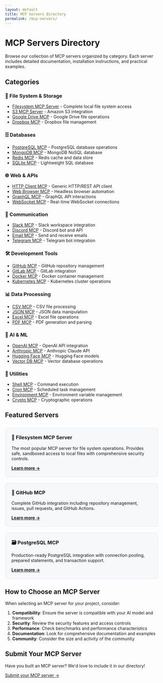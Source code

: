 ```yaml
---
layout: default
title: MCP Servers Directory
permalink: /mcp-servers/
---
```


# MCP Servers Directory

Browse our collection of MCP servers organized by category. Each server includes detailed documentation, installation instructions, and practical examples.

## Categories

### 📁 File System & Storage
- [Filesystem MCP Server](./filesystem-mcp/) - Complete local file system access
- [S3 MCP Server](./s3-mcp/) - Amazon S3 integration
- [Google Drive MCP](./google-drive-mcp/) - Google Drive file operations
- [Dropbox MCP](./dropbox-mcp/) - Dropbox file management

### 🗄️ Databases
- [PostgreSQL MCP](./postgresql-mcp/) - PostgreSQL database operations
- [MongoDB MCP](./mongodb-mcp/) - MongoDB NoSQL database
- [Redis MCP](./redis-mcp/) - Redis cache and data store
- [SQLite MCP](./sqlite-mcp/) - Lightweight SQL database

### 🌐 Web & APIs
- [HTTP Client MCP](./http-client-mcp/) - Generic HTTP/REST API client
- [Web Browser MCP](./web-browser-mcp/) - Headless browser automation
- [GraphQL MCP](./graphql-mcp/) - GraphQL API interactions
- [WebSocket MCP](./websocket-mcp/) - Real-time WebSocket connections

### 💬 Communication
- [Slack MCP](./slack-mcp/) - Slack workspace integration
- [Discord MCP](./discord-mcp/) - Discord bot and API
- [Email MCP](./email-mcp/) - Send and receive emails
- [Telegram MCP](./telegram-mcp/) - Telegram bot integration

### 🛠️ Development Tools
- [GitHub MCP](./github-mcp/) - GitHub repository management
- [GitLab MCP](./gitlab-mcp/) - GitLab integration
- [Docker MCP](./docker-mcp/) - Docker container management
- [Kubernetes MCP](./kubernetes-mcp/) - Kubernetes cluster operations

### 📊 Data Processing
- [CSV MCP](./csv-mcp/) - CSV file processing
- [JSON MCP](./json-mcp/) - JSON data manipulation
- [Excel MCP](./excel-mcp/) - Excel file operations
- [PDF MCP](./pdf-mcp/) - PDF generation and parsing

### 🤖 AI & ML
- [OpenAI MCP](./openai-mcp/) - OpenAI API integration
- [Anthropic MCP](./anthropic-mcp/) - Anthropic Claude API
- [Hugging Face MCP](./huggingface-mcp/) - Hugging Face models
- [Vector DB MCP](./vectordb-mcp/) - Vector database operations

### 🔧 Utilities
- [Shell MCP](./shell-mcp/) - Command execution
- [Cron MCP](./cron-mcp/) - Scheduled task management
- [Environment MCP](./env-mcp/) - Environment variable management
- [Crypto MCP](./crypto-mcp/) - Cryptographic operations

## Featured Servers

<div class="featured-servers">
  <div class="server-card">
    <h3>🌟 Filesystem MCP Server</h3>
    <p>The most popular MCP server for file system operations. Provides safe, sandboxed access to local files with comprehensive security controls.</p>
    <a href="./filesystem-mcp/">Learn more →</a>
  </div>

  <div class="server-card">
    <h3>🚀 GitHub MCP</h3>
    <p>Complete GitHub integration including repository management, issues, pull requests, and GitHub Actions.</p>
    <a href="./github-mcp/">Learn more →</a>
  </div>

  <div class="server-card">
    <h3>🗃️ PostgreSQL MCP</h3>
    <p>Production-ready PostgreSQL integration with connection pooling, prepared statements, and transaction support.</p>
    <a href="./postgresql-mcp/">Learn more →</a>
  </div>
</div>

## How to Choose an MCP Server

When selecting an MCP server for your project, consider:

1. **Compatibility**: Ensure the server is compatible with your AI model and framework
2. **Security**: Review the security features and access controls
3. **Performance**: Check benchmarks and performance characteristics
4. **Documentation**: Look for comprehensive documentation and examples
5. **Community**: Consider the size and activity of the community

## Submit Your MCP Server

Have you built an MCP server? We'd love to include it in our directory!

[Submit your MCP server →](https://github.com/magicmcp/mcp-servers/issues/new?template=new-server.md)

<style>
.featured-servers {
  display: grid;
  grid-template-columns: repeat(auto-fit, minmax(300px, 1fr));
  gap: 20px;
  margin: 30px 0;
}

.server-card {
  border: 1px solid #e1e4e8;
  border-radius: 8px;
  padding: 20px;
  background: #f6f8fa;
}

.server-card h3 {
  margin-top: 0;
}

.server-card a {
  font-weight: bold;
}
</style>